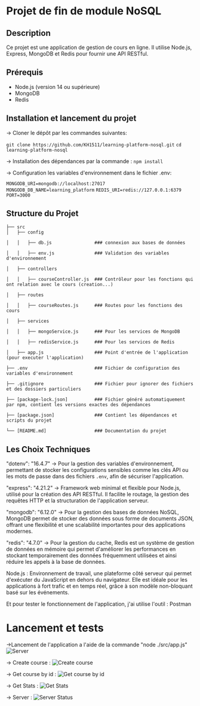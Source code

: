 # Projet de fin de module NoSQL

## Description
Ce projet est une application de gestion de cours en ligne. Il utilise Node.js, Express, MongoDB et Redis pour fournir une API RESTful.


## Prérequis

- Node.js (version 14 ou supérieure)
- MongoDB
- Redis

## Installation et lancement du projet


-> Cloner le dépôt par les commandes suivantes:

```git clone https://github.com/KH1511/learning-platform-nosql.git```
```cd learning-platform-nosql```

-> Installation des dépendances par la commande :
`npm install`

-> Configuration les variables d'environnement dans le fichier .env:

```MONGODB_URI=mongodb://localhost:27017```
```MONGODB_DB_NAME=learning_platform```
```REDIS_URI=redis://127.0.0.1:6379```
```PORT=3000```

## Structure du Projet
```
├── src
│   ├── config

│   │   ├── db.js                ### connexion aux bases de données

│   │   ├── env.js               ### Validation des variables d'environnement

│   ├── controllers

│   │   ├── courseController.js  ### Contrôleur pour les fonctions qui ont relation avec le cours (creation...)

│   ├── routes

│   │   ├── courseRoutes.js      ### Routes pour les fonctions des cours

│   ├── services

│   │   ├── mongoService.js      ### Pour les services de MongoDB

│   │   ├── redisService.js      ### Pour les services de Redis

│   ├── app.js                   ### Point d'entrée de l'application (pour executer l'application)

├── .env                         ### Fichier de configuration des variables d'environnement

├── .gitignore                   ### Fichier pour ignorer des fichiers et des dossiers particuliers

├── [package-lock.json]          ### Fichier généré automatiquement par npm, contient les versions exactes des dépendances

├── [package.json]               ### Contient les dépendances et scripts du projet

└── [README.md]                  ### Documentation du projet
```
## Les Choix Techniques 

   "dotenv": "16.4.7"  -> Pour la gestion des variables d'environnement, permettant de stocker les configurations sensibles comme les clés API ou les mots de passe dans des fichiers `.env`, afin de sécuriser l'application.
   
   "express": "4.21.2" -> Framework web minimal et flexible pour Node.js, utilisé pour la création des API RESTful. Il facilite le routage, la gestion des requêtes HTTP et la structuration de l'application serveur.
   
   "mongodb": "6.12.0" -> Pour la gestion des bases de données NoSQL, MongoDB permet de stocker des données sous forme de documents JSON, offrant une flexibilité et une scalabilité importantes pour des applications modernes.
   
   "redis": "4.7.0"    -> Pour la gestion du cache, Redis est un système de gestion de données en mémoire qui permet d'améliorer les performances en stockant temporairement des données fréquemment utilisées et ainsi réduire les appels à la base de données.
   
   Node.js : Environnement de travail, une plateforme côté serveur qui permet d'exécuter du JavaScript en dehors du navigateur. Elle est idéale pour les applications à fort trafic et en temps réel, grâce à son modèle non-bloquant basé sur les événements.

   Et pour tester le fonctionnement de l'application, j'ai utilise l'outil : Postman

   # Lancement et tests 

   ->Lancement de l'application a l'aide de la commande "node ./src/app.js"
   ![Server](/images/LancementServeur.png)
   
   -> Create course : 
   ![Create course](/images/InsertionCours.png)

   -> Get course by id :
   ![Get course by id](/images/ObtentionCours.png)

   -> Get Stats :
   ![Get Stats](/images/ObtentionStats.png)

   -> Server :
   ![Server Status](/images/DataCachePreuve.png) 
